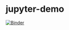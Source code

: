 # jupyter-demo

[![Binder](https://mybinder.org/badge.svg)](https://mybinder.org/v2/gh/mjlavin80/jupyter-demo/master)
